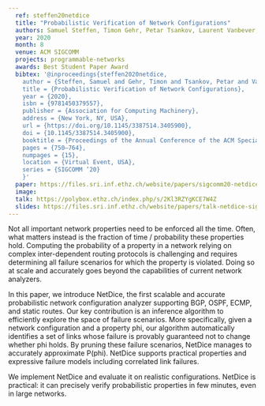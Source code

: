 ```yaml
---
  ref: steffen20netdice
  title: "Probabilistic Verification of Network Configurations"
  authors: Samuel Steffen, Timon Gehr, Petar Tsankov, Laurent Vanbever, Martin Vechev
  year: 2020
  month: 8
  venue: ACM SIGCOMM
  projects: programmable-networks
  awards: Best Student Paper Award
  bibtex: '@inproceedings{steffen2020netdice,
    author = {Steffen, Samuel and Gehr, Timon and Tsankov, Petar and Vanbever, Laurent and Vechev, Martin},
    title = {Probabilistic Verification of Network Configurations},
    year = {2020},
    isbn = {9781450379557},
    publisher = {Association for Computing Machinery},
    address = {New York, NY, USA},
    url = {https://doi.org/10.1145/3387514.3405900},
    doi = {10.1145/3387514.3405900},
    booktitle = {Proceedings of the Annual Conference of the ACM Special Interest Group on Data Communication on the Applications, Technologies, Architectures, and Protocols for Computer Communication},
    pages = {750–764},
    numpages = {15},
    location = {Virtual Event, USA},
    series = {SIGCOMM ’20}
    }'
  paper: https://files.sri.inf.ethz.ch/website/papers/sigcomm20-netdice.pdf
  image: 
  talk: https://polybox.ethz.ch/index.php/s/2Kl3RZYgKCE7W4Z
  slides: https://files.sri.inf.ethz.ch/website/papers/talk-netdice-sigcomm-2020-web.pdf
---
```


Not all important network properties need to be enforced all the time. Often, what matters instead is the fraction of time / probability these properties hold. Computing the probability of a property in a network relying on complex inter-dependent routing protocols is challenging and requires determining all failure scenarios for which the property is violated. Doing so at scale and accurately goes beyond the capabilities of current network analyzers.

In this paper, we introduce NetDice, the first scalable and accurate probabilistic network configuration analyzer supporting BGP, OSPF, ECMP, and static routes. Our key contribution is an inference algorithm to efficiently explore the space of failure scenarios. More specifically, given a network configuration and a property phi, our algorithm automatically identifies a set of links whose failure is provably guaranteed not to change whether phi holds. By pruning these failure scenarios, NetDice manages to accurately approximate P(phi). NetDice supports practical properties and expressive failure models including correlated link failures.

We implement NetDice and evaluate it on realistic configurations. NetDice is practical: it can precisely verify probabilistic properties in few minutes, even in large networks.
